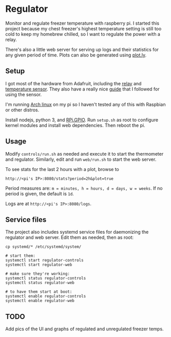 Regulator
=========
Monitor and regulate freezer temperature with raspberry pi. I started this
project because my chest freezer's highest temperature setting is still too cold
to keep my homebrew chilled, so I want to regulate the power with a relay.

There's also a little web server for serving up logs and their statistics for
any given period of time. Plots can also be generated using [plot.ly][0].

Setup
-----
I got most of the hardware from Adafruit, including the [relay][1] and
[temperature sensor][2]. They also have a really nice [guide][3] that I
followed for using the sensor.

I'm running [Arch linux][4] on my pi so I haven't tested any of this with
Raspbian or other distros.

Install nodejs, python 3, and [RPi.GPIO][5]. Run `setup.sh` as root to
configure kernel modules and install web dependencies. Then reboot the pi.

Usage
-----
Modify `controls/run.sh` as needed and execute it to start the thermometer and
regulator. Similarly, edit and run `web/run.sh` to start the web server.

To see stats for the last 2 hours with a plot, browse to

    http://<pi's IP>:8080/stats?period=2h&plot=true

Period measures are: `m = minutes, h = hours, d = days, w = weeks`.
If no period is given, the default is `1d`.

Logs are at `http://<pi's IP>:8080/logs`.

Service files
-------------
The project also includes systemd service files for daemonizing the regulator
and web server. Edit them as needed, then as root:

    cp systemd/* /etc/systemd/system/

    # start them:
    systemctl start regulator-controls
    systemctl start regulator-web

    # make sure they're working:
    systemctl status regulator-controls
    systemctl status regulator-web

    # to have them start at boot:
    systemctl enable regulator-controls
    systemctl enable regulator-web

TODO
----
Add pics of the UI and graphs of regulated and unregulated freezer temps.


[0]: https://plot.ly
[1]: https://www.adafruit.com/products/268
[2]: https://www.adafruit.com/products/381
[3]: https://learn.adafruit.com/adafruits-raspberry-pi-lesson-11-ds18b20-temperature-sensing/overview
[4]: http://archlinuxarm.org/platforms/armv6/raspberry-pi
[5]: https://pypi.python.org/pypi/RPi.GPIO
